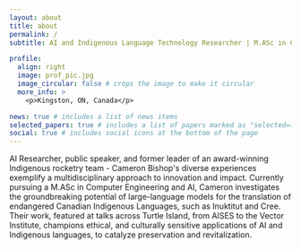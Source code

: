 ```yaml
---
layout: about
title: about
permalink: /
subtitle: AI and Indigenous Language Technology Researcher | M.ASc in Computer Engineering and AI Candidate @ Queen's University

profile:
  align: right
  image: prof_pic.jpg
  image_circular: false # crops the image to make it circular
  more_info: >
    <p>Kingston, ON, Canada</p>

news: true # includes a list of news items
selected_papers: true # includes a list of papers marked as "selected={true}"
social: true # includes social icons at the bottom of the page
---
```


AI Researcher, public speaker, and former leader of an award-winning Indigenous rocketry team - Cameron Bishop's diverse experiences exemplify a multidisciplinary approach to innovation and impact. Currently pursuing a M.ASc in Computer Engineering and AI, Cameron investigates the groundbreaking potential of large-language models for the translation of endangered Canadian Indigenous Languages, such as Inuktitut and Cree. Their work, featured at talks across Turtle Island, from AISES to the Vector Institute, champions ethical, and culturally sensitive applications of AI and Indigenous languages, to catalyze preservation and revitalization.

<!-- Write your biography here. Tell the world about yourself. Link to your favorite [subreddit](http://reddit.com). You can put a picture in, too. The code is already in, just name your picture `prof_pic.jpg` and put it in the `img/` folder.

Put your address / P.O. box / other info right below your picture. You can also disable any of these elements by editing `profile` property of the YAML header of your `_pages/about.md`. Edit `_bibliography/papers.bib` and Jekyll will render your [publications page](/al-folio/publications/) automatically.

Link to your social media connections, too. This theme is set up to use [Font Awesome icons](https://fontawesome.com/) and [Academicons](https://jpswalsh.github.io/academicons/), like the ones below. Add your Facebook, Twitter, LinkedIn, Google Scholar, or just disable all of them. -->